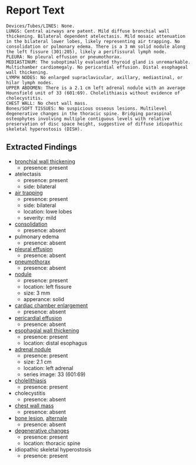 # Report Text

```text
Devices/Tubes/LINES: None.
LUNGS: Central airways are patent. Mild diffuse bronchial wall thickening. Bilateral dependent atelectasis. Mild mosaic attenuation in the bilateral lower lobes, likely representing air trapping. No consolidation or pulmonary edema. There is a 3 mm solid nodule along the left fissure (301:205), likely a perifissural lymph node. 
PLEURA: No pleural effusion or pneumothorax.
MEDIASTINUM: The suboptimally evaluated thyroid gland is unremarkable. Multichamber cardiomegaly. No pericardial effusion. Distal esophageal wall thickening.
LYMPH NODES: No enlarged supraclavicular, axillary, mediastinal, or hilar lymph nodes.
UPPER ABDOMEN: There is a 2.1 cm left adrenal nodule with an average Hounsfield unit of 33 (601:69). Cholelithiasis without evidence of cholecystitis.
CHEST WALL: No chest wall mass.
Bones/SOFT TISSUES: No suspicious osseous lesions. Multilevel degenerative changes in the thoracic spine. Bridging paraspinal osteophytes involving multiple contiguous levels with relative preservation of disc space height, suggestive of diffuse idiopathic skeletal hyperostosis (DISH).
```

## Extracted Findings

- [bronchial wall thickening](../../definitions/hood/bronchial-wall-thickening.md)
  - presence: present
- atelectasis
  - presence: present
  - side: bilateral
- [air trapping](../../definitions/upmedic/AirTrapping.cde.md)
  - presence: present
  - side: bilateral
  - location: lowe lobes
  - severity: mild
- [consolidation](../../definitions/smartreporting/consolidation.txt)
  - presence: absent
- pulmonary edema
  - presence: absent
- [pleural effusion](../../definitions/hood/pleural-effusion.md)
  - presence: absent
- [pneumothorax](../../definitions/hood/pneumothorax.md)
  - presence: absent
- [nodule](../../definitions/hood/pulmonary-nodule.md)
  - presence: present
  - location: left fissure
  - size: 3 mm
  - apperance: solid
- [cardiac chamber enlargement](../../definitions/upmedic/Cardiomegaly.cde.md)
  - presence: absent
- [pericardial effusion](../../definitions/hood/pericardial-effusion.md)
  - presence: absent
- [esophagial wall thickening](../../definitions/hood/esophageal-wall-thickening.md)
  - presence: present
  - location: distal esophagus
- [adrenal nodule](../../definitions/hood/adrenal-nodule.md)
  - presence: present
  - size: 2.1 cm
  - location: left adrenal
  - series image: 33 (601:69)
- [cholelithiasis](../../definitions/hood/cholelithiasis.md)
  - presence: present
- cholecystitis
  - presence: absent
- [chest wall mass](../../definitions/nuance/chest_wall_mass.json)
  - presence: absent
- [bone lesion](../../definitions/hood/sclerotic-lesion.md), [alternale](../../definitions/hood/lytic-lesion.md)
  - presence: absent
- [degenerative changes](../../definitions/nuance/thoracic_spine_degenerative_changes.json)
  - presence: present
  - location: thoracic spine
- idiopathic skeletal hyperostosis
  - presence: present
